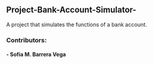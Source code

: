 ## Project-Bank-Account-Simulator-
A project that simulates the functions of a bank account.
### Contributors: 
#### - Sofia M. Barrera Vega 
